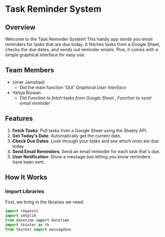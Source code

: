 # Task Reminder System

## Overview
Welcome to the Task Reminder System! This handy app sends you email reminders for tasks that are due today. It fetches tasks from a Google Sheet, checks the due dates, and sends out reminder emails. Plus, it comes with a simple graphical interface for easy use.

## Team Members
- Umer Jamshaid
  - Did the main function 'GUI' _Graphical User Interface_
- Yahya Rizwan
  - Did _Function to fetch tasks from Google Sheet_ , _Function to send email reminder_

## Features
1. **Fetch Tasks**: Pull tasks from a Google Sheet using the Sheety API.
2. **Get Today's Date**: Automatically get the current date.
3. **Check Due Dates**: Look through your tasks and see which ones are due today.
4. **Send Email Reminders**: Send an email reminder for each task that's due.
5. **User Notification**: Show a message box letting you know reminders have been sent.

## How It Works

### Import Libraries
First, we bring in the libraries we need:
```python
import requests
import smtplib
from datetime import datetime
import tkinter as tk
from tkinter import messagebox


